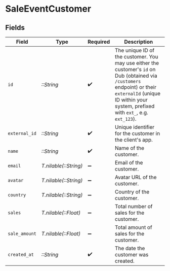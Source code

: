 # SaleEventCustomer


## Fields

| Field                                                                                                                                                                                                         | Type                                                                                                                                                                                                          | Required                                                                                                                                                                                                      | Description                                                                                                                                                                                                   |
| ------------------------------------------------------------------------------------------------------------------------------------------------------------------------------------------------------------- | ------------------------------------------------------------------------------------------------------------------------------------------------------------------------------------------------------------- | ------------------------------------------------------------------------------------------------------------------------------------------------------------------------------------------------------------- | ------------------------------------------------------------------------------------------------------------------------------------------------------------------------------------------------------------- |
| `id`                                                                                                                                                                                                          | *::String*                                                                                                                                                                                                    | :heavy_check_mark:                                                                                                                                                                                            | The unique ID of the customer. You may use either the customer's `id` on Dub (obtained via `/customers` endpoint) or their `externalId` (unique ID within your system, prefixed with `ext_`, e.g. `ext_123`). |
| `external_id`                                                                                                                                                                                                 | *::String*                                                                                                                                                                                                    | :heavy_check_mark:                                                                                                                                                                                            | Unique identifier for the customer in the client's app.                                                                                                                                                       |
| `name`                                                                                                                                                                                                        | *::String*                                                                                                                                                                                                    | :heavy_check_mark:                                                                                                                                                                                            | Name of the customer.                                                                                                                                                                                         |
| `email`                                                                                                                                                                                                       | *T.nilable(::String)*                                                                                                                                                                                         | :heavy_minus_sign:                                                                                                                                                                                            | Email of the customer.                                                                                                                                                                                        |
| `avatar`                                                                                                                                                                                                      | *T.nilable(::String)*                                                                                                                                                                                         | :heavy_minus_sign:                                                                                                                                                                                            | Avatar URL of the customer.                                                                                                                                                                                   |
| `country`                                                                                                                                                                                                     | *T.nilable(::String)*                                                                                                                                                                                         | :heavy_minus_sign:                                                                                                                                                                                            | Country of the customer.                                                                                                                                                                                      |
| `sales`                                                                                                                                                                                                       | *T.nilable(::Float)*                                                                                                                                                                                          | :heavy_minus_sign:                                                                                                                                                                                            | Total number of sales for the customer.                                                                                                                                                                       |
| `sale_amount`                                                                                                                                                                                                 | *T.nilable(::Float)*                                                                                                                                                                                          | :heavy_minus_sign:                                                                                                                                                                                            | Total amount of sales for the customer.                                                                                                                                                                       |
| `created_at`                                                                                                                                                                                                  | *::String*                                                                                                                                                                                                    | :heavy_check_mark:                                                                                                                                                                                            | The date the customer was created.                                                                                                                                                                            |